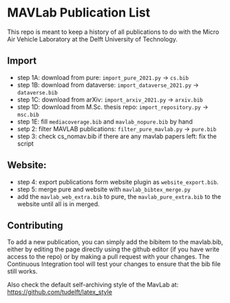 # MAVLab Publication List
This repo is meant to keep a history of all publications to do with the Micro Air Vehicle Laboratory at the Delft University of Technology.

## Import

 - step 1A: download from pure: ```import_pure_2021.py```    -> ```cs.bib```
 - step 1B: download from dataverse: ```import_dataverse_2021.py```    -> ```dataverse.bib```
 - step 1C: download from arXiv: ```import_arxiv_2021.py```    -> ```arxiv.bib```
 - step 1D: download from M.Sc. thesis repo: ```import_repository.py``` -> ```msc.bib```
 - step 1E: fill ```mediacoverage.bib``` and ```mavlab_nopure.bib``` by hand
 - setp 2: filter MAVLAB publications: ```filter_pure_mavlab.py```  -> ```pure.bib```
 - step 3: check cs_nomav.bib if there are any mavlab papers left: fix the script

## Website:

 - step 4: export publications form website plugin as ```website_export.bib```.
 - step 5: merge pure and website with ```mavlab_bibtex_merge.py```
 - add the ```mavlab_web_extra.bib``` to pure, the ```mavlab_pure_extra.bib``` to the website until all is in merged.

## Contributing
To add a new publication, you can simply add the bibitem to the mavlab.bib, either by editing the page directly using the github editor (if you have write access to the repo) or by making a pull request with your changes. The Continuous Integration tool will test your changes to ensure that the bib file still works.

Also check the default self-archiving style of the MavLab at: https://github.com/tudelft/latex_style
